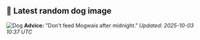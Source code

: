 ## 🐶 Latest random dog image
![Dog](https://images.dog.ceo/breeds/spitz-japanese/beet-001.jpg)
**Advice:** "Don't feed Mogwais after midnight."
*Updated: 2025-10-03 10:37 UTC*

